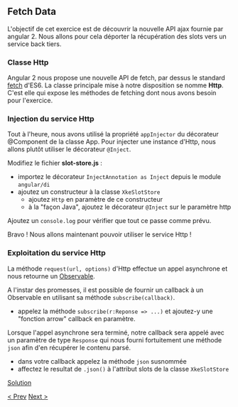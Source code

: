 ## Fetch Data

L'objectif de cet exercice est de découvrir la nouvelle API ajax fournie par angular 2.
Nous allons pour cela déporter la récupération des slots vers un service back tiers.


### Classe Http

Angular 2 nous propose une nouvelle API de fetch, par dessus le standard [fetch](https://github.com/github/fetch) d'ES6.
La classe principale mise à notre disposition se nomme **Http**. C'est elle qui expose les méthodes de fetching dont nous avons besoin pour l'exercice.


### Injection du service Http

Tout à l'heure, nous avons utilisé la propriété `appInjector` du décorateur @Component de la classe App.
Pour injecter une instance d'Http, nous allons plutôt utiliser le décorateur `@Inject`.

Modifiez le fichier **slot-store.js** :
- importez le décorateur `InjectAnnotation as Inject` depuis le module `angular/di`
- ajoutez un constructeur à la classe `XkeSlotStore`
  - ajoutez `Http` en paramètre de ce constructeur
  - à la "façon Java", ajoutez le décorateur `@Inject` sur le paramètre http

Ajoutez un `console.log` pour vérifier que tout ce passe comme prévu.

Bravo ! Nous allons maintenant pouvoir utiliser le service Http !


### Exploitation du service Http

La méthode `request(url, options)` d'Http effectue un appel asynchrone et nous retourne un [Observable](https://github.com/Reactive-Extensions/RxJS).

A l'instar des promesses, il est possible de fournir un callback à un Observable en utilisant sa méthode `subscribe(callback)`.

- appelez la méthode `subscribe(r:Reponse => ...)` et ajoutez-y une "fonction arrow" callback en paramètre.

Lorsque l'appel asynchrone sera terminé, notre callback sera appelé avec un paramètre de type `Response` qui nous fourni fortuitement une méthode `json` afin d'en récupérer le contenu parsé.

- dans votre callback appelez la méthode `json` susnommée
- affectez le resultat de `.json()` à l'attribut slots de la classe `XkeSlotStore`


[Solution](6-fetch-data-solution.md)

[< Prev](5-filter-component-solution.md) [Next >](9-congratulations.md)
